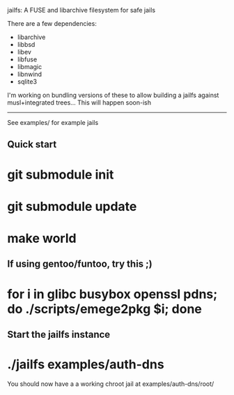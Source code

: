jailfs:	A FUSE and libarchive filesystem for safe jails


There are a few dependencies:
* libarchive
* libbsd
* libev 
* libfuse 
* libmagic 
* libnwind 
* sqlite3

I'm working on bundling versions of these to allow building
a jailfs against musl+integrated trees... This will happen soon-ish

------------------

See examples/ for example jails

Quick start
-----------

# git submodule init
# git submodule update
# make world

## If using gentoo/funtoo, try this ;)
# for i in glibc busybox openssl pdns; do ./scripts/emege2pkg $i; done

## Start the jailfs instance
# ./jailfs examples/auth-dns


You should now have a a working chroot jail at
examples/auth-dns/root/
